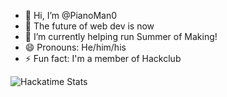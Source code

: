 - 👋 Hi, I’m @PianoMan0
- 👀 The future of web dev is now
- 🌱 I’m currently helping run Summer of Making!
- 😄 Pronouns: He/him/his
- ⚡ Fun fact: I'm a member of Hackclub

![Hackatime Stats](https://github-readme-stats.hackclub.dev/api/wakatime?username=892&api_domain=hackatime.hackclub.com&theme=darcula&custom_title=Hackatime+Stats&layout=compact&cache_seconds=0&langs_count=8)


